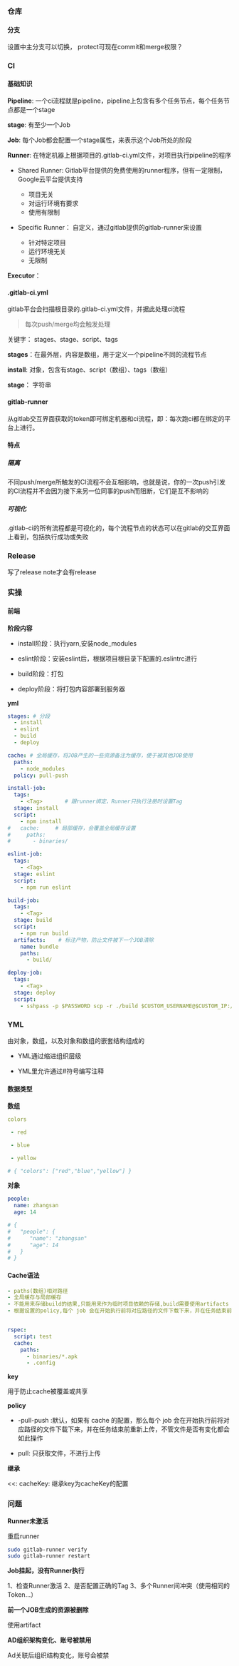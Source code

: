 ### 仓库

#### 分支

设置中主分支可以切换， protect可现在commit和merge权限？





### CI

#### 基础知识

**Pipeline**: 一个ci流程就是pipeline，pipeline上包含有多个任务节点，每个任务节点都是一个stage

**stage**: 有至少一个Job

**Job**: 每个Job都会配置一个stage属性，来表示这个Job所处的阶段

**Runner**: 在特定机器上根据项目的.gitlab-ci.yml文件，对项目执行pipeline的程序

- Shared Runner: Gitlab平台提供的免费使用的runner程序，但有一定限制，Google云平台提供支持
  - 项目无关
  - 对运行环境有要求
  -  使用有限制

- Specific Runner： 自定义，通过gitlab提供的gitlab-runner来设置
  - 针对特定项目
  - 运行环境无关
  - 无限制

**Executor**：



#### .gitlab-ci.yml

gitlab平台会扫描根目录的.gitlab-ci.yml文件，并据此处理ci流程

> 每次push/merge均会触发处理



关键字： stages、stage、script、tags



**stages**：在最外层，内容是数组，用于定义一个pipeline不同的流程节点

**install**: 对象，包含有stage、script（数组）、tags（数组）

**stage**： 字符串



#### gitlab-runner

从gitlab交互界面获取的token即可绑定机器和ci流程，即：每次跑ci都在绑定的平台上进行。



#### 特点

##### 隔离

不同push/merge所触发的CI流程不会互相影响，也就是说，你的一次push引发的CI流程并不会因为接下来另一位同事的push而阻断，它们是互不影响的



##### 可视化

.gitlab-ci的所有流程都是可视化的，每个流程节点的状态可以在gitlab的交互界面上看到，包括执行成功或失败





### Release

写了release note才会有release



### 实操

#### 前端

**阶段内容**

- install阶段：执行yarn,安装node_modules

- eslint阶段：安装eslint后，根据项目根目录下配置的.eslintrc进行

- build阶段：打包

- deploy阶段：将打包内容部署到服务器



**yml**

```yml
stages: # 分段
  - install
  - eslint
  - build
  - deploy

cache: # 全局缓存，将JOB产生的一些资源备注为缓存，便于被其他JOB使用
  paths:
    - node_modules
  policy: pull-push

install-job:
  tags:
    - <Tag>       # 跟runner绑定，Runner只执行注册时设置Tag
  stage: install
  script:
    - npm install
#   cache:     # 局部缓存，会覆盖全局缓存设置
#     paths:
#       - binaries/

eslint-job:
  tags:
    - <Tag>
  stage: eslint
  script:
    - npm run eslint

build-job:
  tags:
    - <Tag>
  stage: build
  script:
    - npm run build
  artifacts:    # 标注产物，防止文件被下一个JOB清除
    name: bundle
    paths:
      - build/

deploy-job:
  tags:
    - <Tag>
  stage: deploy
  script:
    - sshpass -p $PASSWORD scp -r ./build $CUSTOM_USERNAME@$CUSTOM_IP:/var/www/html  # 文件压缩然后，调用某个接口？
```







### YML

由对象，数组，以及对象和数组的嵌套结构组成的

- YML通过缩进组织层级

- YML里允许通过#符号编写注释



#### 数据类型

**数组**

```yml
colors

 - red

 - blue

 - yellow

# { "colors": ["red","blue","yellow"] }
```



**对象**

```yml
people:
  name: zhangsan
  age: 14

# {
#   "people": {
#      "name": "zhangsan"
#      "age": 14
#   } 
# }
```



#### Cache语法

```yml
- paths(数组)相对路径
- 全局缓存与局部缓存
- 不能用来存储build的结果,只能用来作为临时项目依赖的存储,build需要使用artifacts
- 根据设置的policy,每个 job 会在开始执行前将对应路径的文件下载下来，并在任务结束前重新上传


rspec:
  script: test
  cache:
    paths:
      - binaries/*.apk
      - .config
```



**key**

用于防止cache被覆盖或共享



**policy**

- -pull-push :默认，如果有 cache 的配置，那么每个 job 会在开始执行前将对应路径的文件下载下来，并在任务结束前重新上传，不管文件是否有变化都会如此操作

- pull: 只获取文件，不进行上传



**继承**

<<: cacheKey: 继承key为cacheKey的配置



### 问题

**Runner未激活**

重启runner

```bash
sudo gitlab-runner verify
sudo gitlab-runner restart
```

**Job挂起，没有Runner执行**

1、检查Runner激活
2、是否配置正确的Tag
3、多个Runner间冲突（使用相同的Token...）



**前一个JOB生成的资源被删除**

使用artifact



**AD组织架构变化、账号被禁用**

Ad关联后组织结构变化，账号会被禁